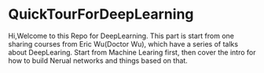# QuickTourForDeepLearning
Hi,Welcome to this Repo for DeepLearning. This part is start from one sharing courses from Eric Wu(Doctor Wu), which have a series of talks about DeepLearing. Start from Machine Learing first, then cover the intro for how to build Nerual networks and things based on that.
